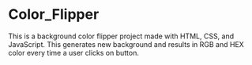 # Color_Flipper
This is a background color flipper project made with HTML, CSS, and JavaScript. This generates new background and results in RGB and HEX color every time a user clicks on button.
